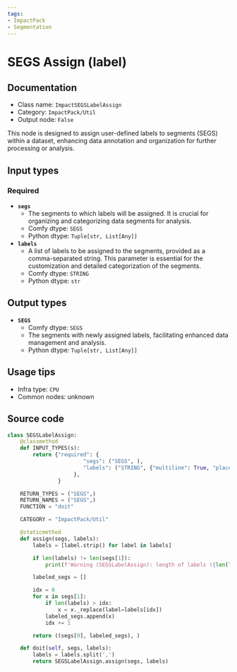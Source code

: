 ```yaml
---
tags:
- ImpactPack
- Segmentation
---
```


# SEGS Assign (label)
## Documentation
- Class name: `ImpactSEGSLabelAssign`
- Category: `ImpactPack/Util`
- Output node: `False`

This node is designed to assign user-defined labels to segments (SEGS) within a dataset, enhancing data annotation and organization for further processing or analysis.
## Input types
### Required
- **`segs`**
    - The segments to which labels will be assigned. It is crucial for organizing and categorizing data segments for analysis.
    - Comfy dtype: `SEGS`
    - Python dtype: `Tuple[str, List[Any]]`
- **`labels`**
    - A list of labels to be assigned to the segments, provided as a comma-separated string. This parameter is essential for the customization and detailed categorization of the segments.
    - Comfy dtype: `STRING`
    - Python dtype: `str`
## Output types
- **`SEGS`**
    - Comfy dtype: `SEGS`
    - The segments with newly assigned labels, facilitating enhanced data management and analysis.
    - Python dtype: `Tuple[str, List[Any]]`
## Usage tips
- Infra type: `CPU`
- Common nodes: unknown


## Source code
```python
class SEGSLabelAssign:
    @classmethod
    def INPUT_TYPES(s):
        return {"required": {
                        "segs": ("SEGS", ),
                        "labels": ("STRING", {"multiline": True, "placeholder": "List the label to be assigned in order of segs, separated by commas"}),
                     },
                }

    RETURN_TYPES = ("SEGS",)
    RETURN_NAMES = ("SEGS",)
    FUNCTION = "doit"

    CATEGORY = "ImpactPack/Util"

    @staticmethod
    def assign(segs, labels):
        labels = [label.strip() for label in labels]

        if len(labels) != len(segs[1]):
            print(f'Warning (SEGSLabelAssign): length of labels ({len(labels)}) != length of segs ({len(segs[1])})')

        labeled_segs = []

        idx = 0
        for x in segs[1]:
            if len(labels) > idx:
                x = x._replace(label=labels[idx])
            labeled_segs.append(x)
            idx += 1

        return ((segs[0], labeled_segs), )

    def doit(self, segs, labels):
        labels = labels.split(',')
        return SEGSLabelAssign.assign(segs, labels)

```
